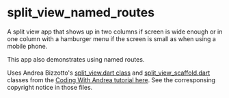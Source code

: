 # split_view_named_routes

A split view app that shows up in two columns if screen is wide enough or
in one column with a hamburger menu if the screen is small as when using 
a mobile phone.

This app also demonstrates using named routes.

Uses Andrea Bizzotto's [split_view.dart class](lib/widgets/split_view.dart) 
and [split_view_scaffold.dart](lib/widgets/split_view_scaffold.dart)
classes from the
    [Coding With Andrea tutorial here](https://codewithandrea.com/articles/flutter-responsive-layouts-split-view-drawer-navigation/).
See the corresponsing copyright notice in those files.
